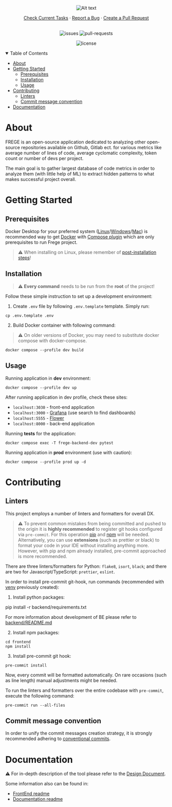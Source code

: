 <div align="center">

![Alt text](documentation/FREGE_SIMPLE_LOGO.png)
</div>

<div align="center">
  <a href="https://github.com/Software-Engineering-Jagiellonian/django-celery-frege/issues">Check Current Tasks</a>
  ·
  <a href="https://github.com/Software-Engineering-Jagiellonian/django-celery-frege/issues/new?assignees=&labels=bug&&title=bug%3A+">Report a Bug</a>
  ·
  <a href="https://github.com/Software-Engineering-Jagiellonian/django-celery-frege/compare">Create a Pull Request</a>
</div>
<br>
<div align="center">

  ![issues](https://img.shields.io/github/issues/Software-Engineering-Jagiellonian/django-celery-frege?style=flat-square)
  ![pull-requests](https://img.shields.io/github/issues-pr/Software-Engineering-Jagiellonian/django-celery-frege?style=flat-square)

  ![license](https://img.shields.io/github/license/Software-Engineering-Jagiellonian/django-celery-frege?style=flat-square)

</div>

<details open = "open">
<summary>Table of Contents</summary>

- [About](#about)
- [Getting Started](#getting-started)
  - [Prerequisites](#prerequisites)
  - [Installation](#installation)
  - [Usage](#usage)
- [Contributing](#contributing)
  - [Linters](#linters)
  - [Commit message convention](#commit-message-convention)
- [Documentation](#documentation)

</details>

# About
FREGE is an open-source application dedicated to analyzing other open-source repositories available on Github, Gitlab ect. for various metrics like average number of lines of code, average cyclomatic complexity, token count or number of devs per project.

The main goal is to gather largest database of code metrics in order to analyze them (with little help of ML) to extract hidden patterns to what makes successful project overall.

# Getting Started

## Prerequisites
Docker Desktop for your preferred system ([Linux](https://docs.docker.com/desktop/install/linux-install/)/[Windows](https://docs.docker.com/desktop/install/windows-install/)/[Mac](https://docs.docker.com/desktop/install/mac-install/)) is recommended way to get [Docker](https://docs.docker.com) with [Compose plugin](https://docs.docker.com/compose/) which are only prerequisites to run Frege project.

> :warning: When installing on Linux, please remember of [post-installation steps](https://docs.docker.com/engine/install/linux-postinstall/)!

## Installation
> :warning: **Every command** needs to be run from the **root** of the project!

Follow these simple instruction to set up a development environment:

1. Create `.env` file by following `.env.template` template. Simply run:

```
cp .env.template .env
```

2. Build Docker container with following command:
> :warning: On older versions of Docker, you may need to substitute docker compose with docker-compose.

```
docker compose --profile dev build
```

## Usage
Running application in **dev** environment:

```
docker compose --profile dev up
```

After running application in dev profile, check these sites:
* `localhost:3030` - front-end application
* `localhost:3000` - [Grafana](https://grafana.com/) (use search to find dashboards)
* `localhost:5555` - [Flower](https://flower.readthedocs.io/en/latest/)
* `localhost:8000` - back-end application

Running **tests** for the application:
```
docker compose exec -T frege-backend-dev pytest
```

Running application in **prod** environment (use with caution):
```
docker compose --profile prod up -d
```

# Contributing
## Linters
This project employs a number of linters and formatters for overall DX.

> :warning: To prevent common mistakes from being committed and pushed to the origin it is **highly recommended** to register git hooks configured via `pre-commit`. For this operation [pip](https://pip.pypa.io/en/stable/installation/) and [npm](https://docs.npmjs.com/downloading-and-installing-node-js-and-npm) will be needed. \
Alternatively, you can use **extensions** (such as prettier or black) to format your code in your IDE without installing anything more. However, with pip and npm already installed, pre-commit approached is more recommended.

There are three linters/formatters for Python: `flake8`, `isort`, `black`; and there are two for Javascript/TypeScript: `prettier`, `eslint`.

In order to install pre-commit git-hook, run commands (recommended with [venv](https://docs.python.org/3/library/venv.html) previously created):
1. Install python packages:

pip install -r backend/requirements.txt

For more information about development of BE please refer to [backend/README.md](backend/README.md)

2. Install npm packages:

```
cd frontend
npm install
```

3. Install pre-commit git hook:

```
pre-commit install
```

Now, every commit will be formatted automatically. On rare occasions (such as line length) manual adjustments might be needed.

To run the linters and formatters over the entire codebase with `pre-commit`, execute the following command:

```
pre-commit run --all-files
```

## Commit message convention
In order to unify the commit messages creation strategy, it is strongly recommended adhering to [conventional commits](https://www.conventionalcommits.org/en/v1.0.0/).

# Documentation

:warning: For in-depth description of the tool please refer to the [Design Document](./documentation/DESIGNDOC.md).

Some information also can be found in:
* [FrontEnd readme](./frontend/README.md)
* [Documentation readme](./documentation/README.md)
